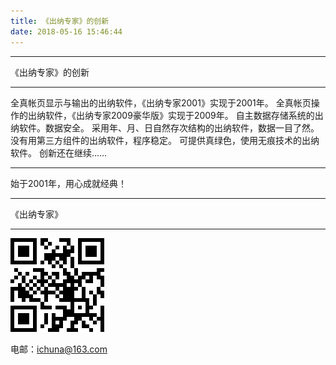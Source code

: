 ```yaml
---
title: 《出纳专家》的创新
date: 2018-05-16 15:46:44
---
```



---

《出纳专家》的创新

---

全真帐页显示与输出的出纳软件，《出纳专家2001》实现于2001年。
全真帐页操作的出纳软件，《出纳专家2009豪华版》实现于2009年。
自主数据存储系统的出纳软件。数据安全。
采用年、月、日自然存次结构的出纳软件，数据一目了然。
没有用第三方组件的出纳软件，程序稳定。
可提供真绿色，使用无痕技术的出纳软件。
创新还在继续......

---

始于2001年，用心成就经典！

---

《出纳专家》

---

![](./myqzz_com_ewm.png "《出纳专家旗舰版》二维码")

电邮：ichuna@163.com